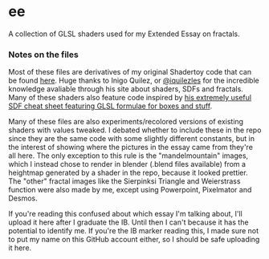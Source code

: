 # ee
A collection of GLSL shaders used for my Extended Essay on fractals.

### Notes on the files
Most of these files are derivatives of my original Shadertoy code that can be found [here](https://www.shadertoy.com/view/WtdfDM). Huge thanks to Inigo Quilez, or [@iquilezles](https://twitter.com/iquilezles) for the incredible knowledge avaliable through his site about shaders, SDFs and fractals. Many of these shaders also feature code inspired by [his extremely useful SDF cheat sheet featuring GLSL formulae for boxes and stuff](https://iquilezles.org/www/articles/distfunctions/distfunctions.htm).

Many of these files are also experiments/recolored versions of existing shaders with values tweaked. I debated whether to include these in the repo since they are the same code with some slightly different constants, but in the interest of showing where the pictures in the essay came from they're all here. The only exception to this rule is the "mandelmountain" images, which I instead chose to render in blender (.blend files available) from a heightmap generated by a shader in the repo, because it looked prettier. The "other" fractal images like the Sierpinksi Triangle and Weierstrass function were also made by me, except using Powerpoint, Pixelmator and Desmos.

If you're reading this confused about which essay I'm talking about, I'll upload it here after I graduate the IB. Until then I can't because it has the potential to identify me. If you're the IB marker reading this, I made sure not to put my name on this GitHub account either, so I should be safe uploading it here. 
